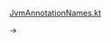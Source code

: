 
[JvmAnnotationNames.kt](https://github.com/JetBrains/kotlin/blob/1.0.5/core/descriptor.loader.java/src/org/jetbrains/kotlin/load/java/JvmAnnotationNames.kt)

->

[](https://github.com/JetBrains/kotlin/blob/1.0.5/core/descriptor.loader.java/src/org/jetbrains/kotlin/load/java/typeEnhancement/typeQualifiers.kt)